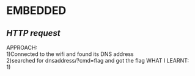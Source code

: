 # **EMBEDDED**
## *HTTP request*
APPROACH: <br/>
1)Connected to the wifi and found its DNS address<br/>
2)searched for dnsaddress/?cmd=flag and got the flag
WHAT I LEARNT:  <br/>
1) 

